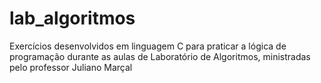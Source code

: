 # lab_algoritmos
Exercícios desenvolvidos em linguagem C para praticar a lógica de programação durante as aulas de Laboratório de Algoritmos, ministradas pelo professor Juliano Marçal
